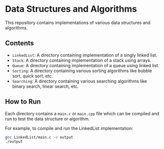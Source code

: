 # Data Structures and Algorithms

This repository contains implementations of various data structures and algorithms.

## Contents

- `LinkedList`: A directory containing implementation of a singly linked list.
- `Stack`: A directory containing implementation of a stack using arrays.
- `Queue`: A directory containing implementation of a queue using linked list.
- `Sorting`: A directory containing various sorting algorithms like bubble sort, quick sort, etc.
- `Searching`: A directory containing various searching algorithms like binary search, linear search, etc.

## How to Run

Each directory contains a `main.c` or `main.cpp` file which can be compiled and run to test the data structure or algorithm.

For example, to compile and run the LinkedList implementation:

```bash
gcc LinkedList/main.c -o output
./output
